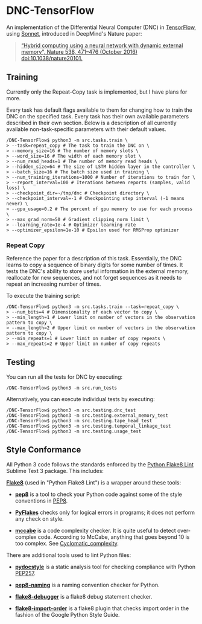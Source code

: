 # DNC-TensorFlow
An implementation of the Differential Neural Computer (DNC) in [TensorFlow](https://www.tensorflow.org/), using [Sonnet](https://github.com/deepmind/sonnet), introduced in DeepMind's Nature paper:
> [“Hybrid computing using a neural network with dynamic external memory", Nature 538, 471–476 (October 2016) doi:10.1038/nature20101.](http://www.nature.com/articles/nature20101.epdf?author_access_token=ImTXBI8aWbYxYQ51Plys8NRgN0jAjWel9jnR3ZoTv0MggmpDmwljGswxVdeocYSurJ3hxupzWuRNeGvvXnoO8o4jTJcnAyhGuZzXJ1GEaD-Z7E6X_a9R-xqJ9TfJWBqz)

Training
--------
Currently only the Repeat-Copy task is implemented, but I have plans for more.

Every task has default flags available to them for changing how to train the DNC on the specified task. Every task has their own available parameters described in their own section. Below is a description of all currently available non-task-specific parameters with their default values.
```
/DNC-TensorFlow$ python3 -m src.tasks.train \
> --task=repeat_copy # The task to train the DNC on \
> --memory_size=16 # The number of memory slots \
> --word_size=16 # The width of each memory slot \
> --num_read_heads=1 # The number of memory read heads \
> --hidden_size=64 # The size of LSTM hidden layer in the controller \
> --batch_size=16 # The batch size used in training \
> --num_training_iterations=1000 # Number of iterations to train for \
> --report_interval=100 # Iterations between reports (samples, valid loss) \
> --checkpoint_dir=~/tmp/dnc # Checkpoint directory \
> --checkpoint_interval=-1 # Checkpointing step interval (-1 means never) \
> --gpu_usage=0.2 # The percent of gpu memory to use for each process \
> --max_grad_norm=50 # Gradient clipping norm limit \
> --learning_rate=1e-4 # Optimizer learning rate
> --optimizer_epsilon=1e-10 # Epsilon used for RMSProp optimizer
```

### Repeat Copy
Reference the paper for a description of this task. Essentially, the DNC learns to copy a sequence of binary digits for some number of times. It tests the DNC's ability to store useful information in the external memory, reallocate for new sequences, and not forget sequences as it needs to repeat an increasing number of times.

To execute the training script:
```
/DNC-TensorFlow$ python3 -m src.tasks.train --task=repeat_copy \
> --num_bits=4 # Dimensionality of each vector to copy \
> --min_length=1 # Lower limit on number of vectors in the observation pattern to copy \
> --max_length=2 # Upper limit on number of vectors in the observation pattern to copy \
> --min_repeats=1 # Lower limit on number of copy repeats \
> --max_repeats=2 # Upper limit on number of copy repeats
```

Testing
-------
You can run all the tests for DNC by executing:
```
/DNC-TensorFlow$ python3 -m src.run_tests
```

Alternatively, you can execute individual tests by executing:
```
/DNC-TensorFlow$ python3 -m src.testing.dnc_test
/DNC-TensorFlow$ python3 -m src.testing.external_memory_test
/DNC-TensorFlow$ python3 -m src.testing.tape_head_test
/DNC-TensorFlow$ python3 -m src.testing.temporal_linkage_test
/DNC-TensorFlow$ python3 -m src.testing.usage_test
```

Style Conformance
-----------------
All Python 3 code follows the standards enforced by the
[Python Flake8 Lint](https://github.com/dreadatour/Flake8Lint) Sublime Text 3 package. This includes:

**[Flake8](http://pypi.python.org/pypi/flake8)** (used in "Python Flake8 Lint") is a wrapper around these tools:

* **[pep8](http://pypi.python.org/pypi/pep8)** is a tool to check your Python code against some of the style conventions in [PEP8](http://www.python.org/dev/peps/pep-0008/).

* **[PyFlakes](https://launchpad.net/pyflakes)** checks only for logical errors in programs; it does not perform any check on style.

* **[mccabe](http://nedbatchelder.com/blog/200803/python_code_complexity_microtool.html)** is a code complexity checker. It is quite useful to detect over-complex code. According to McCabe, anything that goes beyond 10 is too complex. See [Cyclomatic_complexity](https://en.wikipedia.org/wiki/Cyclomatic_complexity).

There are additional tools used to lint Python files:

* **[pydocstyle](https://github.com/PyCQA/pydocstyle)** is a static analysis tool for checking compliance with Python [PEP257](http://www.python.org/dev/peps/pep-0257/).

* **[pep8-naming](https://github.com/flintwork/pep8-naming)** is a naming convention checker for Python.

* **[flake8-debugger](https://github.com/JBKahn/flake8-debugger)** is a flake8 debug statement checker.

* **[flake8-import-order](https://github.com/public/flake8-import-order)** is a flake8 plugin that checks import order in the fashion of the Google Python Style Guide.

